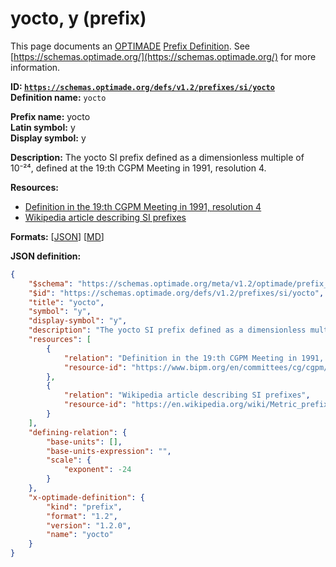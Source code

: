 # yocto, y (prefix)

This page documents an [OPTIMADE](https://www.optimade.org/) [Prefix Definition](https://schemas.optimade.org/#definitions). See [https://schemas.optimade.org/](https://schemas.optimade.org/) for more information.

**ID: [`https://schemas.optimade.org/defs/v1.2/prefixes/si/yocto`](https://schemas.optimade.org/defs/v1.2/prefixes/si/yocto.md)**  
**Definition name:** `yocto`

**Prefix name:** yocto  
**Latin symbol:** y  
**Display symbol:** y  
  
**Description:** The yocto SI prefix defined as a dimensionless multiple of 10⁻²⁴, defined at the 19:th CGPM Meeting in 1991, resolution 4.



**Resources:**

- [Definition in the 19:th CGPM Meeting in 1991, resolution 4](https://www.bipm.org/en/committees/cg/cgpm/19-1991/resolution-4)
- [Wikipedia article describing SI prefixes](https://en.wikipedia.org/wiki/Metric_prefix)


**Formats:** [[JSON](yocto.json)] [[MD](yocto.md)]

**JSON definition:**

``` json
{
    "$schema": "https://schemas.optimade.org/meta/v1.2/optimade/prefix_definition.md",
    "$id": "https://schemas.optimade.org/defs/v1.2/prefixes/si/yocto",
    "title": "yocto",
    "symbol": "y",
    "display-symbol": "y",
    "description": "The yocto SI prefix defined as a dimensionless multiple of 10\u207b\u00b2\u2074, defined at the 19:th CGPM Meeting in 1991, resolution 4.",
    "resources": [
        {
            "relation": "Definition in the 19:th CGPM Meeting in 1991, resolution 4",
            "resource-id": "https://www.bipm.org/en/committees/cg/cgpm/19-1991/resolution-4"
        },
        {
            "relation": "Wikipedia article describing SI prefixes",
            "resource-id": "https://en.wikipedia.org/wiki/Metric_prefix"
        }
    ],
    "defining-relation": {
        "base-units": [],
        "base-units-expression": "",
        "scale": {
            "exponent": -24
        }
    },
    "x-optimade-definition": {
        "kind": "prefix",
        "format": "1.2",
        "version": "1.2.0",
        "name": "yocto"
    }
}
```